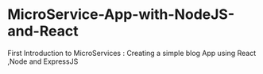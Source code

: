 # MicroService-App-with-NodeJS-and-React
First Introduction to MicroServices : Creating a simple blog App using React ,Node and ExpressJS
